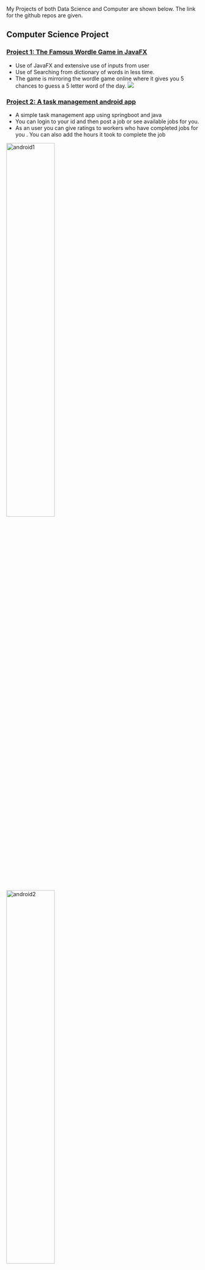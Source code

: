 My Projects of both Data Science and Computer are shown below. The link for the github repos are given. 
## Computer Science Project 
### [Project 1: The Famous Wordle Game in JavaFX](https://github.com/munimn/wordlegamejavafx) 

- Use of JavaFX and extensive use of inputs from user
- Use of Searching from dictionary of words in less time.
- The game is mirroring the wordle game online where it gives you 5 chances to guess a 5 letter word of the day. 
![](wordlegame.png)

### [Project 2: A task management android app](https://github.com/munimn/Android_task_management_app) 

- A simple task management app using springboot and java 
- You can login to your id and then post a job or see available jobs for you. 
- As an user you can give ratings to workers who have completed jobs for you . You can also add the hours it took to complete the job


<img src="android1.png" alt="android1" width= 50% height=50%/>
<img src="android2.png" alt="android2" width= 50% height=50%/>
<img src="android3.png" alt="android3" width= 50% height=50%/>
<img src="android4.png" alt="android4" width= 50% height=50%/>
<img src="android5.png" alt="android5" width= 50% height=50%/>
<img src="android6.png" alt="android6" width= 50% height=50%/>
<img src="android7.png" alt="android8" width= 50% height=50%/>
<img src="android7.png" alt="android8" width= 50% height=50%/>
